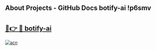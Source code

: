 ## About Projects - GitHub Docs botify-ai !p6smv

# <h2><a href="https://andorid.site?title=botify-ai&ref=13PRO">🔗👉 🔴 botify-ai</a></h2>

[![acn](https://github.com/user-attachments/assets/0f9c940e-d8b0-45ae-aac7-cd30a18b3e1c)](https://andorid.site?title=botify-ai&ref=13PRO)

